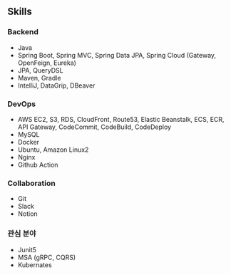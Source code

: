 ## Skills 
### Backend
* Java
* Spring Boot, Spring MVC, Spring Data JPA, Spring Cloud (Gateway, OpenFeign, Eureka)
* JPA, QueryDSL
* Maven, Gradle
* IntelliJ, DataGrip, DBeaver

### DevOps
* AWS EC2, S3, RDS, CloudFront, Route53, Elastic Beanstalk, ECS, ECR, API Gateway, CodeCommit, CodeBuild, CodeDeploy
* MySQL
* Docker
* Ubuntu, Amazon Linux2
* Nginx
* Github Action

### Collaboration
* Git
* Slack
* Notion

### 관심 분야
* Junit5
* MSA (gRPC, CQRS)
* Kubernates

